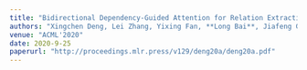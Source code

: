 ```yaml
---
title: "Bidirectional Dependency-Guided Attention for Relation Extraction"
authors: "Xingchen Deng, Lei Zhang, Yixing Fan, **Long Bai**, Jiafeng Guo, Pengfei Wang"
venue: "ACML'2020"
date: 2020-9-25
paperurl: "http://proceedings.mlr.press/v129/deng20a/deng20a.pdf"
---
```

